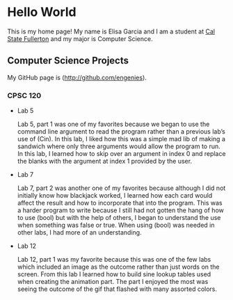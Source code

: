 # Hello World

This is my home page! My name is Elisa Garcia and I am a student at [Cal State Fullerton](http://www.fullerton.edu/) and my major is Computer Science.

## Computer Science Projects

My GitHub page is (http://github.com/engenies).

### CPSC 120

* Lab 5

    Lab 5, part 1 was one of my favorites because we began to use the command line argument to read the program rather than a previous lab’s use of (Cin). In this lab, I liked how this was a simple mad lib of making a sandwich where only three arguments would allow the program to run. In this lab, I learned how to skip over an argument in index 0 and replace the blanks with the argument at index 1 provided by the user.

* Lab 7

    Lab 7, part 2 was another one of my favorites because although I did not initially know how blackjack worked, I learned how each card would affect the result and how to incorporate that into the program. This was a harder program to write because I still had not gotten the hang of how to use (bool) but with the help of others, I began to understand the use when something was false or true. When using (bool) was needed in other labs, I had more of an understanding.  

* Lab 12

    Lab 12, part 1 was my favorite because this was one of the few labs which included an image as the outcome rather than just words on the screen. From this lab I learned how to build sine lookup tables used when creating the animation part. The part I enjoyed the most was seeing the outcome of the gif that flashed with many assorted colors.  